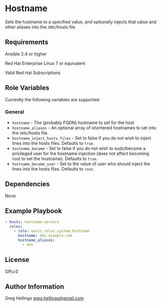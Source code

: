 Hostname
===========

Sets the hostname to a specified value, and optionally injects that value and
other aliases into the /etc/hosts file

Requirements
------------

Ansible 2.4 or higher

Red Hat Enterprise Linux 7 or equivalent

Valid Red Hat Subscriptions

Role Variables
--------------

Currently the following variables are supported:

### General

* `hostname` - The (probably FQDN) hostname to set for the host
* `hostname_aliases` - An optional array of shortened hostnames to set into
  the /etc/hosts file.
* `hostname_inject_hosts_files` - Set to false if you do not wish to inject
  lines into the hosts files. Defaults to `true`.
* `hostname_become` - Set to false if you do not wish to sudo/become a
  privileged user for the hostname injection (does not affect becoming root
  to set the hostname). Defaults to `true`.
* `hostname_become_user` - Set to the value of user who should inject the lines
  into the hosts files. Defaults to `root`.

Dependencies
------------

None

Example Playbook
----------------

```yaml
- hosts: hostname-servers
  roles:
    - role: oasis_roles.system.hostname
      hostname: dev.example.com
      hostname_aliases:
        - dev
```

License
-------

GPLv3

Author Information
------------------

Greg Hellings <greg.hellings@gmail.com>
